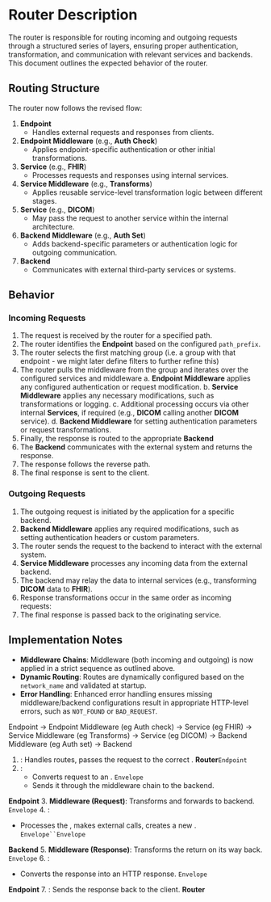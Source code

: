 # Router Description

The router is responsible for routing incoming and outgoing requests through a structured series of layers, ensuring proper authentication, transformation, and communication with relevant services and backends. This document outlines the expected behavior of the router.

## Routing Structure

The router now follows the revised flow:

1. **Endpoint**
   - Handles external requests and responses from clients.
2. **Endpoint Middleware** (e.g., **Auth Check**)
   - Applies endpoint-specific authentication or other initial transformations.
3. **Service** (e.g., **FHIR**)
   - Processes requests and responses using internal services.
4. **Service Middleware** (e.g., **Transforms**)
   - Applies reusable service-level transformation logic between different stages.
5. **Service** (e.g., **DICOM**)
   - May pass the request to another service within the internal architecture.
6. **Backend Middleware** (e.g., **Auth Set**)
   - Adds backend-specific parameters or authentication logic for outgoing communication.
7. **Backend**
   - Communicates with external third-party services or systems.

## Behavior

### Incoming Requests

1. The request is received by the router for a specified path.
2. The router identifies the **Endpoint** based on the configured `path_prefix`.
3. The router selects the first matching group (i.e. a group with that endpoint - we might later define filters to further refine this)
4. The router pulls the middleware from the group and iterates over the configured services and middleware
   a. **Endpoint Middleware** applies any configured authentication or request modification.
   b. **Service Middleware** applies any necessary modifications, such as transformations or logging.
   c. Additional processing occurs via other internal **Services**, if required (e.g., **DICOM** calling another **DICOM** service).
   d. **Backend Middleware** for setting authentication parameters or request transformations.
5. Finally, the response is routed to the appropriate **Backend**
6. The **Backend** communicates with the external system and returns the response.
7. The response follows the reverse path. 
8. The final response is sent to the client.

### Outgoing Requests

1. The outgoing request is initiated by the application for a specific backend.
2. **Backend Middleware** applies any required modifications, such as setting authentication headers or custom parameters.
3. The router sends the request to the backend to interact with the external system.
4. **Service Middleware** processes any incoming data from the external backend.
5. The backend may relay the data to internal services (e.g., transforming **DICOM** data to **FHIR**).
6. Response transformations occur in the same order as incoming requests:
7. The final response is passed back to the originating service.

## Implementation Notes

- **Middleware Chains**: Middleware (both incoming and outgoing) is now applied in a strict sequence as outlined above.
- **Dynamic Routing**: Routes are dynamically configured based on the `network_name` and validated at startup.
- **Error Handling**: Enhanced error handling ensures missing middleware/backend configurations result in appropriate HTTP-level errors, such as `NOT_FOUND` or `BAD_REQUEST`.


Endpoint 
   -> Endpoint Middleware (eg Auth check)
   -> Service (eg FHIR) 
   -> Service Middleware (eg Transforms) 
   -> Service (eg DICOM)
   -> Backend Middleware (eg Auth set)
   -> Backend


1. : Handles routes, passes the request to the correct . **Router**`Endpoint`
2. :
   - Converts request to an . `Envelope`
   - Sends it through the middleware chain to the backend.

**Endpoint**
3. **Middleware (Request)**: Transforms and forwards to backend. `Envelope`
4. :
   - Processes the , makes external calls, creates a new . `Envelope``Envelope`

**Backend**
5. **Middleware (Response)**: Transforms the return on its way back. `Envelope`
6. :
   - Converts the response into an HTTP response. `Envelope`

**Endpoint**
7. : Sends the response back to the client. **Router**
